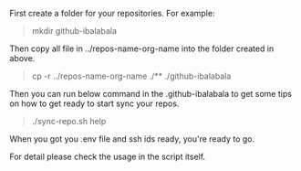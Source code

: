 First create a folder for your repositories. For example:
> mkdir github-ibalabala

Then copy all file in ../repos-name-org-name into the folder created in above.
> cp -r ../repos-name-org-name ./** ./github-ibalabala

Then you can run below command in the .github-ibalabala to get some tips on how to get ready to start sync your repos.
> ./sync-repo.sh help 

When you got you .env file and ssh ids ready, you're ready to go.

For detail please check the usage in the script itself.
